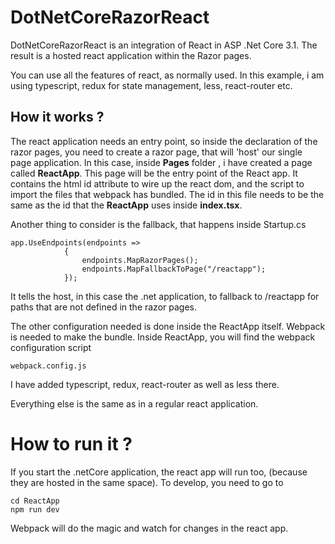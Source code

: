 # DotNetCoreRazorReact

DotNetCoreRazorReact is an integration of React in ASP .Net Core 3.1.
The result is a hosted react application within the Razor pages.

You can use all the features of react, as normally used. 
In this example, i am using typescript, redux for state management, 
less, react-router etc.


## How it works ? 
The react application needs an entry point, so inside the declaration of 
the razor pages, you need to create a razor page, that will 'host'
our single page application.
In this case, inside **Pages** folder , i have created a page called **ReactApp**.
This page will be the entry point of the React app.
It contains the html id attribute to wire up the react dom, and the script to import
the files that webpack has bundled. 
The id in this file needs to be the same as the id that the **ReactApp** 
uses inside **index.tsx**.

Another thing to consider is the fallback, that happens inside Startup.cs

```           
app.UseEndpoints(endpoints =>
            {
                endpoints.MapRazorPages();
                endpoints.MapFallbackToPage("/reactapp");
            });
```
It tells the host, in this case the .net application, to fallback to 
/reactapp for paths that are not defined in the razor pages.

The other configuration needed is done inside the ReactApp itself.
Webpack is needed to make the bundle.
Inside ReactApp, you will find the webpack configuration script 
```
webpack.config.js
```
I have added typescript, redux, react-router as well as less there.

Everything else is the same as in a regular react application.

# How to run it ? 
If you start the .netCore application, the react app will run too,
(because they are hosted in the same space).
To develop, you need to go to
```
cd ReactApp
npm run dev
```
Webpack will do the magic and watch for changes in the react app.
